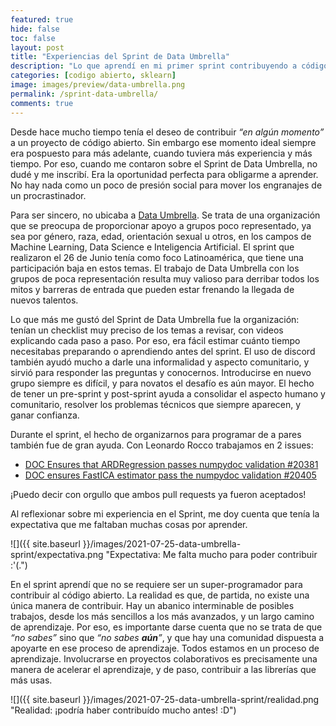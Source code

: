 ```yaml
---
featured: true
hide: false
toc: false
layout: post
title: "Experiencias del Sprint de Data Umbrella"
description: "Lo que aprendí en mi primer sprint contribuyendo a código abierto."
categories: [codigo abierto, sklearn]
image: images/preview/data-umbrella.png
permalink: /sprint-data-umbrella/
comments: true
---
```


Desde hace mucho tiempo tenía el deseo de contribuir _“en algún momento”_ a un proyecto de código abierto. Sin embargo ese momento ideal siempre era pospuesto para más adelante, cuando tuviera más experiencia y más tiempo. Por eso, cuando me contaron sobre el Sprint de Data Umbrella, no dudé y me inscribí. Era la oportunidad perfecta para obligarme a aprender. No hay nada como un poco de presión social para mover los engranajes de un procrastinador.

Para ser sincero, no ubicaba a [Data Umbrella](https://dataumbrella.org/). Se trata de una organización que se preocupa de proporcionar apoyo a grupos poco representado, ya sea por género, raza, edad, orientación sexual u otros, en los campos de Machine Learning, Data Science e Inteligencia Artificial. El sprint que realizaron el 26 de Junio tenía como foco Latinoamérica, que tiene una participación baja en estos temas. El trabajo de Data Umbrella con los grupos de poca representación resulta muy valioso para  derribar todos los mitos y barreras de entrada que pueden estar frenando la llegada de nuevos talentos.

Lo que más me gustó del Sprint de Data Umbrella fue la organización: tenían un checklist muy preciso de los temas a revisar, con videos explicando cada paso a paso. Por eso, era fácil estimar cuánto tiempo necesitabas preparando o aprendiendo antes del sprint. El uso de discord también ayudó mucho a darle una informalidad y aspecto comunitario, y sirvió para responder las preguntas y conocernos. Introducirse en nuevo grupo siempre es difícil, y para novatos el desafío es aún mayor. El hecho de tener un pre-sprint y post-sprint ayuda a consolidar el aspecto humano y comunitario, resolver los problemas técnicos que siempre aparecen, y ganar confianza.  

Durante el sprint, el hecho de organizarnos para programar de a pares también fue de gran ayuda. Con Leonardo Rocco trabajamos en 2 issues: 
* [DOC Ensures that ARDRegression passes numpydoc validation #20381](https://github.com/scikit-learn/scikit-learn/pull/20381)
* [DOC ensures FastICA estimator pass the numpydoc validation #20405](https://github.com/scikit-learn/scikit-learn/pull/20405) 

¡Puedo decir con orgullo que ambos pull requests ya fueron aceptados!

Al reflexionar sobre mi experiencia en el Sprint, me doy cuenta que tenía la expectativa que me faltaban muchas cosas por aprender. 

![]({{ site.baseurl }}/images/2021-07-25-data-umbrella-sprint/expectativa.png "Expectativa: Me falta mucho para poder contribuir :'(.")

En el sprint aprendí que no se requiere ser un super-programador para contribuir al código abierto. 
La realidad es que, de partida, no existe una única manera de contribuir. Hay un abanico interminable de posibles trabajos, desde los más sencillos a los más avanzados, y un largo camino de aprendizaje. Por eso, es importante darse cuenta que no se trata de que _“no sabes”_ sino que _“no sabes **aún**”_, y que hay una comunidad dispuesta a apoyarte en ese proceso de aprendizaje. 
Todos estamos en un proceso de aprendizaje. Involucrarse en proyectos colaborativos es precisamente una manera de acelerar el aprendizaje, y de paso, contribuir a las librerías que más usas.

![]({{ site.baseurl }}/images/2021-07-25-data-umbrella-sprint/realidad.png "Realidad: ¡podría haber contribuído mucho antes! :D")